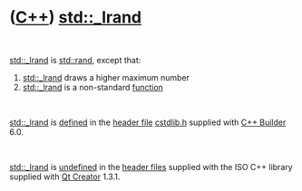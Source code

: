 
 

 

 

 

 

([C++](Cpp.md)) [std::\_lrand](Cpp_lrand.md)
==============================================

 

[std::\_lrand](Cpp_lrand.md) is [std::rand](CppRand.md), except that:

1.  [std::\_lrand](Cpp_lrand.md) draws a higher maximum number
2.  [std::\_lrand](Cpp_lrand.md) is a non-standard
    [function](CppFunction.md)

 

[std::\_lrand](Cpp_lrand.md) is [defined](CppDefinition.md) in the
[header file](CppHeaderFile.md) [cstdlib.h](CppCstdlibH.md) supplied
with [C++ Builder](CppBuilder.md) 6.0.

 

[std::\_lrand](Cpp_lrand.md) is [undefined](CppDefinition.md) in the
[header files](CppHeaderFile.md) supplied with the ISO C++ library
supplied with [Qt Creator](CppQtCreator.md) 1.3.1.

 

 

 

 

 

 

